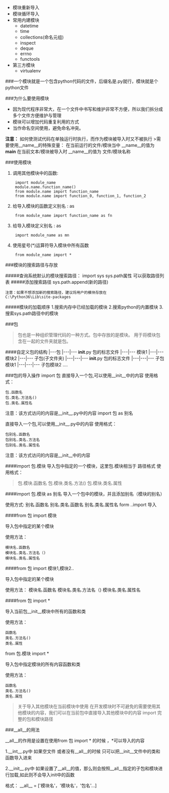 - 模块重新导入
- 模块循环导入
- 常用内建模块
  - datetime
  - time
  - collections(命名元组)
  - inspect
  - deque
  - errno
  - functools
- 第三方模块
  - virtualenv


###一个模块就是一个包含python代码的文件，后缀名是.py就行，模块就是个python文件

###为什么要使用模块
- 因为现代程序非常大，在一个文件中书写和维护非常不方便，所以我们拆分成多个文件方便维护与管理
- 模块可以增加代码重复利用的方式
- 当作命名空间使用，避免命名冲突。

**注意：** 如何使测试代码在单独运行时执行，而作为模块被导入时又不被执行
    >需要使用__name__的特殊变量：
    在当前运行的文件/模块当中  __name__的值为 __main__
    在当前文本/模块被导入时    __name__的值为 文件/模块名称

###使用模块
1. 调用其他模块中的函数: 

        import module_name
        module.name.function_name()
        from module.name import function_name
        from module.name import function_0, function_1, function_2

2. 给导入模块的函数定义别名 : as 

        from module_name import function_name as fn

3. 给导入模块定义别名 : as

        import module_name as mn

4. 使用星号(*)运算符导入模块中所有函数
    
        from module_name import *

###模块的搜索路径与存放

#####查询系统默认的模块搜索路径：
    import sys
    sys.path属性 可以获取路径列表
#####添加搜索路径
    sys.path.append(新的路径)

    注意：如果不想添加新的搜索路径，建议将用户的模块存放在
    C:\Python36\Lib\site-packages
#####模块的加载顺序
1.搜索内存中已经加载的模块
2.搜索python的内置模块
3.搜索sys.path路径中的模块

###包
>包也是一种组织管理代码的一种方式。包中存放的是模块。
用于将模块包含在一起的文件夹就是包。

####自定义包的结构
|---包
|---|--- __init__.py  包的标志文件
|---|--- 模块1
|---|--- 模块2
|---|--- 子包(子文件夹)
|---|---|--- __init__.py  包的标志文件
|---|---|--- 子包模块1
|---|---|--- 子包模块2
....

###包的导入操作
import 包
直接导入一个包,可以使用__init__中的内容
使用格式：

    包.函数名
    包.类名.方法名()
    包.类名.属性名

注意：该方式访问的内容是__init__.py中的内容
import 包 as 别名

直接导入一个包,可以使用__init__.py中的内容
使用格式：

    包别名.函数名
    包别名.类名.方法名
    包别名.类名.属性名

注意：该方式访问的内容是__init__中的内容

####import 包.模块
导入包中指定的一个模块，这里包.模块相当于 路径格式
使用格式：
>包.模块.函数名
包.模块.类名.方法()
包.模块.类名.属性

####import 包.模块 as 别名
导入一个包中的模块，并且添加别名（模块的别名）

使用方式:
        别名.函数名
        别名.类名.函数名
        别名.类名.属性名
form ..import 导入

####from 包 import 模块

导入包中指定的某个模块

使用方法：

    模块名.函数名
    模块名.类名.方法名（)
    模块名.类名.属性名
    
####from 包 import 模块1,模块2..

导入包中指定的某个模块

使用方法：
    模块名.函数名
    模块名.类名.方法名（)
    模块名.类名.属性名

####from 包 import *

导入当前包__init__模块中所有的函数和类

使用方法：

    函数名
    类名.方法名()
    类名.属性
from 包.模块 import *

导入包中指定模块的所有内容函数和类

使用方法：

    函数名
    类名.方法名()
    类名.属性
>关于导入其他模块在当前模块中使用
在开发模块时不可避免的需要使用其他模块的内容，我们可以在当前包中直接导入其他模块中的内容
import 完整的包和模块路径

###\_\_all\_\_的用法

\_\_all_\_的作用是设置在使用from 包 import * 的时候 ，*可以导入的内容

1.\_\_int\_\_.py中 如果空文件  或者没有\_\_all\_\_的时候 只可以把\_\_init\_\_文件中的类和函数导入进来

2.\_\_init\_\_.py中 如果设置了\_\_all\_\_的值，那么则会按照\_\_all\_\_指定的子包和模块进行加载,如此则不会导入init中的函数

格式：
\_\_all\_\_ = ['模块名'，'模块名'，'包名'...]

